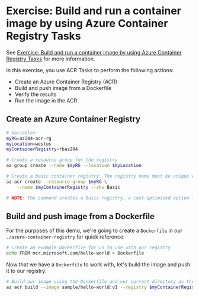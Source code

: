 # Exercise: Build and run a container image by using Azure Container Registry Tasks

See [Exercise: Build and run a container image by using Azure Container Registry Tasks](https://learn.microsoft.com/en-us/training/modules/publish-container-image-to-azure-container-registry/6-build-run-image-azure-container-registry) for more information.

In this exercise, you use ACR Tasks to perform the following actions:

- Create an Azure Container Registry (ACR)
- Build and push image from a Dockerfile
- Verify the results
- Run the image in the ACR

## Create an Azure Container Registry

```sh
# Variables
myRG=az204-acr-rg
myLocation=westus
myContainerRegistry=rbaz204

# Create a resource group for the registry
az group create --name $myRG --location $myLocation

# Create a basic container registry. The registry name must be unique within Azure, and contain 5-50 alphanumeric characters.
az acr create --resource-group $myRG \
    --name $myContainerRegistry --sku Basic

# NOTE: The command creates a Basic registry, a cost-optimized option for developers learning about Azure Container Registry.

```

## Build and push image from a Dockerfile

For the purposes of this demo, we're going to create a `Dockerfile` in our `./azure-container-registry` for quick reference:

```sh
# Create an example Dockerfile for us to use with our registry
echo FROM mcr.microsoft.com/hello-world > Dockerfile
```

Now that we have a `Dockerfile` to work with, let's build the image and push it to our registry:

```sh
# Build our image using the Dockerfile and our current directory as the context
az acr build --image sample/hello-world:v1 --registry $myContainerRegistry --file Dockerfile .
```
